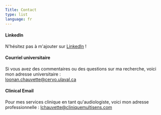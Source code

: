 ```yaml
---
Title: Contact
type: list
language: fr
---
```



#### LinkedIn
N'hésitez pas à m'ajouter sur [LinkedIn](https://www.linkedin.com/in/loonan-chauvette-50844a14b) !


#### Courriel universitaire
Si vous avez des commentaires ou des questions sur ma recherche, voici mon adresse universitaire :  
loonan.chauvette@cervo.ulaval.ca


#### Clinical Email
Pour mes services clinique en tant qu'audiologiste, voici mon adresse professionnelle : 
lchauvette@cliniquemultisens.com



